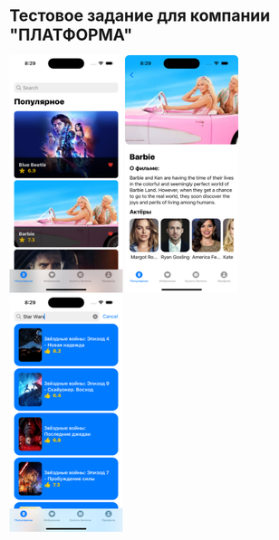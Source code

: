 # Тестовое задание для компании "ПЛАТФОРМА"


<img src="https://github.com/allmycalifornia/TMDBPlatformTestTask/blob/main/TBDMPlatformTestTask.xcodeproj/Simulator%20Screenshot%20-%20iPhone%2014%20Pro%20-%202023-09-18%20at%2020.29.23.png"
width="200" height="420">
<img src="https://github.com/allmycalifornia/TMDBPlatformTestTask/blob/main/TBDMPlatformTestTask.xcodeproj/Simulator%20Screenshot%20-%20iPhone%2014%20Pro%20-%202023-09-18%20at%2020.29.37.png"
width="200" height="420">
<img src="https://github.com/allmycalifornia/TMDBPlatformTestTask/blob/main/TBDMPlatformTestTask.xcodeproj/Simulator%20Screenshot%20-%20iPhone%2014%20Pro%20-%202023-09-18%20at%2020.30.03.png"
width="200" height="420">
